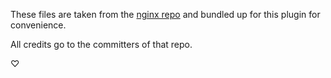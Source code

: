 These files are taken from the [nginx
repo](http://hg.nginx.org/nginx/file/tip/contrib/vim) and bundled up for this
plugin for convenience.

All credits go to the committers of that repo.

♡
